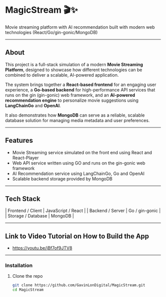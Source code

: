 # MagicStream 🎬✨

Movie streaming platform with AI recommendation built with modern web technologies (React/Go/gin-gonic/MongoDB) 

---

## About  

This project is a full-stack simulation of a modern **Movie Streaming Platform**, designed to showcase how different technologies can be combined to deliver a scalable, AI-powered application.  

The system brings together a **React-based frontend** for an engaging user experience, a **Go-based backend** for high-performance API services that runs on the gin (gin-gonic) web framework, and an **AI-powered recommendation engine** to personalize movie suggestions using **LangChainGo** and **OpenAI**.  

It also demonstrates how **MongoDB** can serve as a reliable, scalable database solution for managing media metadata and user preferences.  

---

## Features

- Movie Streaming service simulated on the front end using React and React-Player
- Web API service written using GO and runs on the gin-gonic web framework 
- AI Recommendation service using LangChainGo, Go and OpenAI
- Scalable backend storage provided by MongoDB

---

## Tech Stack

| Frontend / Client | JavaScript / React |
| Backend / Server | Go / gin-gonic |
| Storage / Database | MongoDB |
 
---

## Link to Video Tutorial on How to Build the App
- https://youtu.be/jBf7of9JTV8

---

### Installation

1. Clone the repo  
   ```bash
   git clone https://github.com/GavinLonDigital/MagicStream.git
   cd MagicStream
